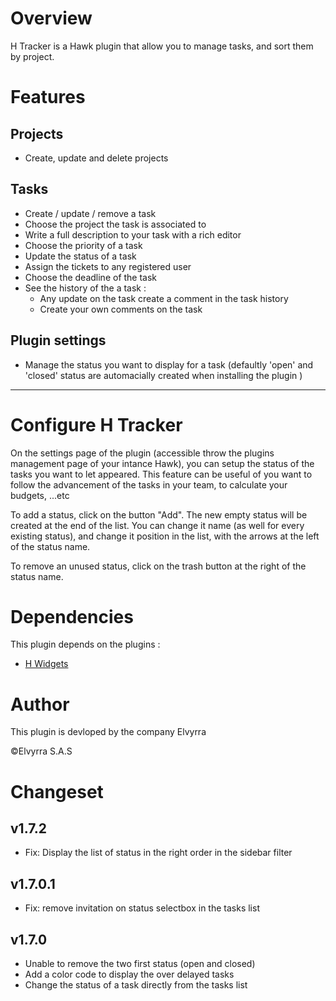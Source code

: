 # Overview

H Tracker is a Hawk plugin that allow you to manage tasks, and sort them by project.




# Features

## Projects
* Create, update and delete projects


## Tasks
* Create / update / remove a task
* Choose the project the task is associated to
* Write a full description to your task with a rich editor
* Choose the priority of a task
* Update the status of a task
* Assign the tickets to any registered user
* Choose the deadline of the task
* See the history of the a task :
    * Any update on the task create a comment in the task history
    * Create your own comments on the task


## Plugin settings
* Manage the status you want to display for a task (defaultly 'open' and 'closed' status are automacially created when installing the plugin )


---


# Configure H Tracker
On the settings page of the plugin (accessible throw the plugins management page of your intance Hawk), you can setup the status of the tasks you want to let appeared.
This feature can be useful of you want to follow the advancement of the tasks in your team, to calculate your budgets, ...etc

To add a status, click on the button "Add". The new empty status will be created at the end of the list. You can change it name (as well for every existing status),
and change it position in the list, with the arrows at the left of the status name.

To remove an unused status, click on the trash button at the right of the status name.

# Dependencies
This plugin depends on the plugins :
* <a href="http://hawk-app.fr/#!/store/plugins/h-widgets" target="_blank">H Widgets</a>

# Author
This plugin is devloped by the company Elvyrra

©Elvyrra S.A.S

# Changeset

## v1.7.2
* Fix: Display the list of status in the right order in the sidebar filter

## v1.7.0.1
* Fix: remove invitation on status selectbox in the tasks list

## v1.7.0
* Unable to remove the two first status (open and closed)
* Add a color code to display the over delayed tasks
* Change the status of a task directly from the tasks list